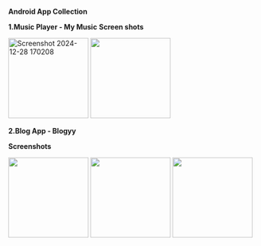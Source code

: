**Android App Collection**

**1.Music Player - My Music**
**Screen shots**

<img width="161" alt="Screenshot 2024-12-28 170208" src="https://github.com/user-attachments/assets/1298af41-3b04-4fd4-beb4-0439e863ad27" />
<img width ="161" alt="" src="https://github.com/user-attachments/assets/68d6ecfb-7bcf-49d4-84af-745be2f16620"/>

**2.Blog App - Blogyy**

**Screenshots**

<img width="161" src="https://github.com/user-attachments/assets/f562afd6-99dd-4588-92c0-9eb0e128b317"/>

<img width="161" src="https://github.com/user-attachments/assets/28783990-16e6-4d51-a1b3-13c4d1667a6c"/>

<img width="161" src="![Screenshot 2025-02-17 173310](https://github.com/user-attachments/assets/090287db-6b18-400c-99c3-be84fbc3966d)"/>

